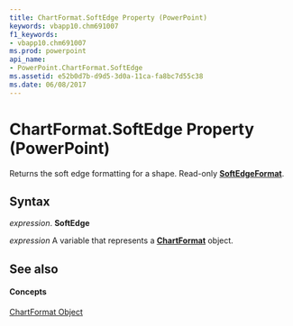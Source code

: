 ```yaml
---
title: ChartFormat.SoftEdge Property (PowerPoint)
keywords: vbapp10.chm691007
f1_keywords:
- vbapp10.chm691007
ms.prod: powerpoint
api_name:
- PowerPoint.ChartFormat.SoftEdge
ms.assetid: e52b0d7b-d9d5-3d0a-11ca-fa8bc7d55c38
ms.date: 06/08/2017
---
```



# ChartFormat.SoftEdge Property (PowerPoint)

Returns the soft edge formatting for a shape. Read-only  **[SoftEdgeFormat](http://msdn.microsoft.com/library/9d9b34e1-03b5-9e56-b9ea-89c7ecce0370%28Office.15%29.aspx)**.


## Syntax

 _expression_. **SoftEdge**

 _expression_ A variable that represents a **[ChartFormat](PowerPoint.ChartFormat.md)** object.


## See also


#### Concepts


[ChartFormat Object](PowerPoint.ChartFormat.md)

